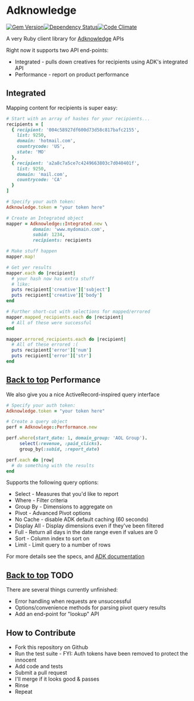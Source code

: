 Adknowledge <a id='top'></a>
===========
[![Gem Version](https://badge.fury.io/rb/adknowledge.png)](http://badge.fury.io/rb/adknowledge)[![Dependency Status](https://gemnasium.com/spiegela/adknowledge.png)](https://gemnasium.com/spiegela/adknowledge)[![Code Climate](https://codeclimate.com/github/spiegela/adknowledge.png)](https://codeclimate.com/github/spiegela/adknowledge)

A very Ruby client library for [Adknowledge](http://www.adknowledge.com) APIs

Right now it supports two API end-points:
* Integrated - pulls down creatives for recipients using ADK's integrated API
* Performance - report on product performance

Integrated
----------

Mapping content for recipients is super easy:

```ruby
# Start with an array of hashes for your recipients...
recipients = [
  { recipient: '004c58927df600d73d58c817bafc2155',
    list: 9250,
    domain: 'hotmail.com',
    countrycode: 'US',
    state: 'MO'
  },
  { recipient: 'a2a8c7a5ce7c4249663803c7d040401f',
    list: 9250,
    domain: 'mail.com',
    countrycode: 'CA'
  }
]

# Specify your auth token:
Adknowledge.token = "your token here"

# Create an Integrated object
mapper = Adknowledge::Integrated.new \
          domain: 'www.mydomain.com',
          subid: 1234,
          recipients: recipients

# Make stuff happen
mapper.map!

# Get yer results
mapper.each do |recipient|
  # your hash now has extra stuff
  # like:
  puts recipient['creative']['subject']
  puts recipient['creative']['body']
end

# Further short-cut with selections for mapped/errored
mapper.mapped_recipients.each do |recipient|
  # All of these were successful
end

mapper.errored_recipients.each do |recipient|
  # All of these errored :(
  puts recipient['error']['num']
  puts recipient['error']['str']
end
```

[Back to top](#top)
Performance
-----------

We also give you a nice ActiveRecord-inspired query interface

```ruby
# Specify your auth token:
Adknowledge.token = "your token here"

# Create a query object
perf = Adknowlege::Performance.new

perf.where(start_date: 1, domain_group: 'AOL Group').
     select(:revenue, :paid_clicks).
     group_by(:subid, :report_date)

perf.each do |row|
  # do something with the results
end
```

Supports the following query options:
* Select - Measures that you'd like to report
* Where - Filter criteria
* Group By - Dimensions to aggregate on
* Pivot - Advanced Pivot options
* No Cache - disable ADK default caching (60 seconds)
* Display All - Display dimensions even if they've been filtered
* Full - Return all days in the date range even if values are 0
* Sort - Column index to sort on
* Limit - Limit query to a number of rows

For more details see the specs, and [ADK documentation](https://publisher.adknowledge.com/help/documentation/chapter/data-pull-api)

[Back to top](#top)
TODO
----
There are several things currently unfinished:
* Error handling when requests are unsuccessful
* Options/convenience methods for parsing pivot query results
* Add an end-point for "lookup" API

How to Contribute
-----------------
* Fork this repository on Github
* Run the test suite - FYI: Auth tokens have been removed to protect the innocent
* Add code and tests
* Submit a pull request
* I'll merge if it looks good & passes
* Rinse
* Repeat
